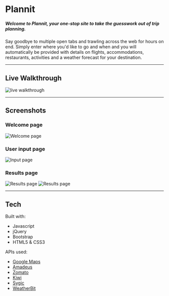 # Plannit

##### Welcome to Plannit, your one-stop site to take the guesswork out of trip planning.

Say goodbye to multiple open tabs and trawling across the web for hours on end. Simply enter where you'd like to go and when and you will automatically be provided with details on flights, accommodations, restaurants, activities and a weather forecast for your destination.

----------------------------

## Live Walkthrough
![live walkthrough](./images/plannit.gif)

----------------------------

## Screenshots
### Welcome page
![Welcome page](https://travel-quiz.s3-us-west-1.amazonaws.com/welcomePage.png)
### User input page
![Input page](https://travel-quiz.s3-us-west-1.amazonaws.com/form.png)
### Results page
![Results page](https://travel-quiz.s3-us-west-1.amazonaws.com/results.png)
![Results page](https://travel-quiz.s3-us-west-1.amazonaws.com/results2.png)

----------------------------
## Tech

Built with:

  - Javascript
  - jQuery
  - Bootstrap
  - HTML5 & CSS3

APIs used:

  - [Google Maps](https://cloud.google.com/maps-platform)
  - [Amadeus](https://developers.amadeus.com/)
  - [Zomato](https://developers.zomato.com/api)
  - [Kiwi](https://skypickerpublicapi.docs.apiary.io/#)
  - [Sygic](http://docs.sygictravelapi.com/1.2/)
  - [WeatherBit](https://www.weatherbit.io/api)